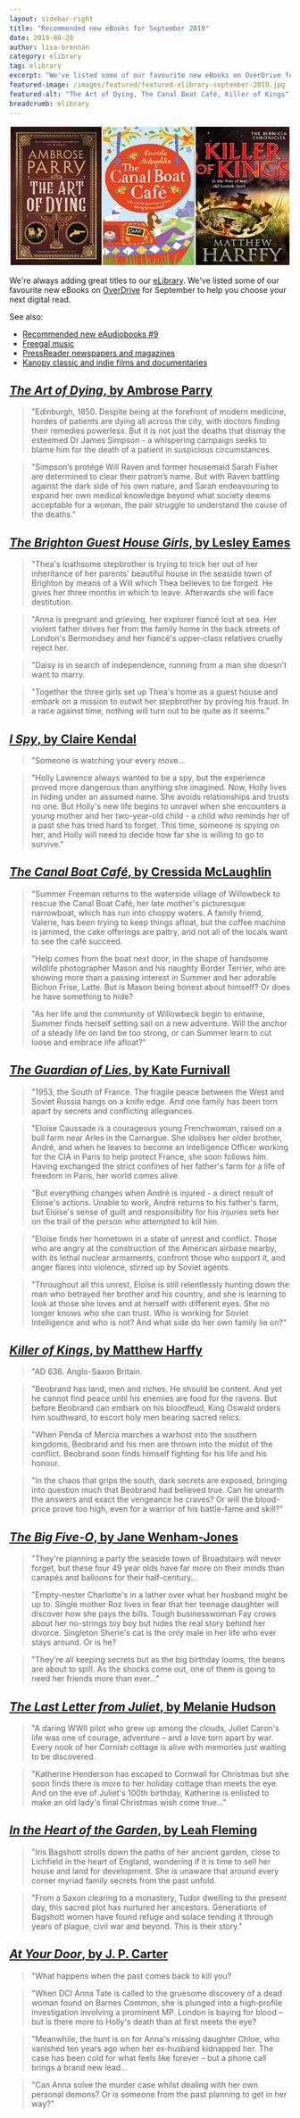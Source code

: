 ```yaml
---
layout: sidebar-right
title: "Recommended new eBooks for September 2019"
date: 2019-08-28
author: lisa-brennan
category: elibrary
tag: elibrary
excerpt: "We've listed some of our favourite new eBooks on OverDrive for September to help you choose your next digital read."
featured-image: /images/featured/featured-elibrary-september-2019.jpg
featured-alt: "The Art of Dying, The Canal Boat Café, Killer of Kings"
breadcrumb: elibrary
---
```


![The Art of Dying, The Canal Boat Café, Killer of Kings](/images/featured/featured-elibrary-september-2019.jpg)

We're always adding great titles to our [eLibrary](/elibrary/). We've listed some of our favourite new eBooks on [OverDrive](/elibrary/overdrive/) for September to help you choose your next digital read.

See also:

* [Recommended new eAudiobooks &#x23;9](/new-suggestions/elibrary/new-eaudiobooks-9/)
* [Freegal music](/elibrary/freegal/)
* [PressReader newspapers and magazines](/elibrary/press-reader/)
* [Kanopy classic and indie films and documentaries](/elibrary/kanopy/)

## [<cite>The Art of Dying</cite>, by Ambrose Parry](https://suffolklibraries.overdrive.com/media/4852091?cid=1016370)

> "Edinburgh, 1850. Despite being at the forefront of modern medicine, hordes of patients are dying all across the city, with doctors finding their remedies powerless. But it is not just the deaths that dismay the esteemed Dr James Simpson - a whispering campaign seeks to blame him for the death of a patient in suspicious circumstances.

> "Simpson’s protégé Will Raven and former housemaid Sarah Fisher are determined to clear their patron’s name. But with Raven battling against the dark side of his own nature, and Sarah endeavouring to expand her own medical knowledge beyond what society deems acceptable for a woman, the pair struggle to understand the cause of the deaths."

## [<cite>The Brighton Guest House Girls</cite>, by Lesley Eames](https://suffolklibraries.overdrive.com/media/4770723?cid=1016370)

> "Thea's loathsome stepbrother is trying to trick her out of her inheritance of her parents' beautiful house in the seaside town of Brighton by means of a Will which Thea believes to be forged. He gives her three months in which to leave. Afterwards she will face destitution.

> "Anna is pregnant and grieving, her explorer fiancé lost at sea. Her violent father drives her from the family home in the back streets of London's Bermondsey and her fiancé's upper-class relatives cruelly reject her.

> "Daisy is in search of independence, running from a man she doesn't want to marry.

> "Together the three girls set up Thea's home as a guest house and embark on a mission to outwit her stepbrother by proving his fraud. In a race against time, nothing will turn out to be quite as it seems."

## [<cite>I Spy</cite>, by Claire Kendal](https://suffolklibraries.overdrive.com/media/4373169?cid=1016370)

> "Someone is watching your every move...

> "Holly Lawrence always wanted to be a spy, but the experience proved more dangerous than anything she imagined. Now, Holly lives in hiding under an assumed name. She avoids relationships and trusts no one. But Holly's new life begins to unravel when she encounters a young mother and her two-year-old child - a child who reminds her of a past she has tried hard to forget. This time, someone is spying on her, and Holly will need to decide how far she is willing to go to survive."

## [<cite>The Canal Boat Café</cite>, by Cressida McLaughlin](https://suffolklibraries.overdrive.com/media/2571808?cid=1016370)

> "Summer Freeman returns to the waterside village of Willowbeck to rescue the Canal Boat Café, her late mother's picturesque narrowboat, which has run into choppy waters. A family friend, Valerie, has been trying to keep things afloat, but the coffee machine is jammed, the cake offerings are paltry, and not all of the locals want to see the café succeed.

> "Help comes from the boat next door, in the shape of handsome wildlife photographer Mason and his naughty Border Terrier, who are showing more than a passing interest in Summer and her adorable Bichon Frise, Latte. But is Mason being honest about himself? Or does he have something to hide?

> "As her life and the community of Willowbeck begin to entwine, Summer finds herself setting sail on a new adventure. Will the anchor of a steady life on land be too strong, or can Summer learn to cut loose and embrace life afloat?"

## [<cite>The Guardian of Lies</cite>, by Kate Furnivall](https://suffolklibraries.overdrive.com/media/4434603?cid=1016370)

> "1953, the South of France. The fragile peace between the West and Soviet Russia hangs on a knife edge. And one family has been torn apart by secrets and conflicting allegiances.

> "Eloïse Caussade is a courageous young Frenchwoman, raised on a bull farm near Arles in the Camargue. She idolises her older brother, André, and when he leaves to become an Intelligence Officer working for the CIA in Paris to help protect France, she soon follows him. Having exchanged the strict confines of her father's farm for a life of freedom in Paris, her world comes alive.

> "But everything changes when André is injured - a direct result of Eloise's actions. Unable to work, André returns to his father's farm, but Eloïse's sense of guilt and responsibility for his injuries sets her on the trail of the person who attempted to kill him.

> "Eloïse finds her hometown in a state of unrest and conflict. Those who are angry at the construction of the American airbase nearby, with its lethal nuclear armaments, confront those who support it, and anger flares into violence, stirred up by Soviet agents.

> "Throughout all this unrest, Eloïse is still relentlessly hunting down the man who betrayed her brother and his country, and she is learning to look at those she loves and at herself with different eyes. She no longer knows who she can trust. Who is working for Soviet Intelligence and who is not? And what side do her own family lie on?"

## [<cite>Killer of Kings</cite>, by Matthew Harffy](https://suffolklibraries.overdrive.com/media/3021856?cid=1016370)

> "AD 636. Anglo-Saxon Britain.

> "Beobrand has land, men and riches. He should be content. And yet he cannot find peace until his enemies are food for the ravens. But before Beobrand can embark on his bloodfeud, King Oswald orders him southward, to escort holy men bearing sacred relics.

> "When Penda of Mercia marches a warhost into the southern kingdoms, Beobrand and his men are thrown into the midst of the conflict. Beobrand soon finds himself fighting for his life and his honour.

> "In the chaos that grips the south, dark secrets are exposed, bringing into question much that Beobrand had believed true. Can he unearth the answers and exact the vengeance he craves? Or will the blood-price prove too high, even for a warrior of his battle-fame and skill?"

## [<cite>The Big Five-O</cite>, by Jane Wenham-Jones](https://suffolklibraries.overdrive.com/media/4500569?cid=1016370)

> "They're planning a party the seaside town of Broadstairs will never forget, but these four 49 year olds have far more on their minds than canapés and balloons for their half-century...

> "Empty-nester Charlotte's in a lather over what her husband might be up to. Single mother Roz lives in fear that her teenage daughter will discover how she pays the bills. Tough businesswoman Fay crows about her no-strings toy boy but hides the real story behind her divorce. Singleton Sherie's cat is the only male in her life who ever stays around. Or is he?

> "They're all keeping secrets but as the big birthday looms, the beans are about to spill. As the shocks come out, one of them is going to need her friends more than ever..."

## [<cite>The Last Letter from Juliet</cite>, by Melanie Hudson](https://suffolklibraries.overdrive.com/media/4471002?cid=1016370)

> "A daring WWII pilot who grew up among the clouds, Juliet Caron's life was one of courage, adventure – and a love torn apart by war. Every nook of her Cornish cottage is alive with memories just waiting to be discovered.

> "Katherine Henderson has escaped to Cornwall for Christmas but she soon finds there is more to her holiday cottage than meets the eye. And on the eve of Juliet's 100th birthday, Katherine is enlisted to make an old lady's final Christmas wish come true..."

## [<cite>In the Heart of the Garden</cite>, by Leah Fleming](https://suffolklibraries.overdrive.com/media/4770699?cid=1016370)

> "Iris Bagshott strolls down the paths of her ancient garden, close to Lichfield in the heart of England, wondering if it is time to sell her house and land for development. She is unaware that around every corner myriad family secrets from the past unfold.

> "From a Saxon clearing to a monastery, Tudor dwelling to the present day, this sacred plot has nurtured her ancestors. Generations of Bagshott women have found refuge and solace tending it through years of plague, civil war and beyond. This is their story."

## [<cite>At Your Door</cite>, by J. P. Carter](https://suffolklibraries.overdrive.com/media/4591989?cid=1016370)

> "What happens when the past comes back to kill you?

> "When DCI Anna Tate is called to the gruesome discovery of a dead woman found on Barnes Common, she is plunged into a high‐profile investigation involving a prominent MP. London is baying for blood – but is there more to Holly's death than at first meets the eye?

> "Meanwhile, the hunt is on for Anna's missing daughter Chloe, who vanished ten years ago when her ex‐husband kidnapped her. The case has been cold for what feels like forever – but a phone call brings a brand new lead...

> "Can Anna solve the murder case whilst dealing with her own personal demons? Or is someone from the past planning to get in her way?"
